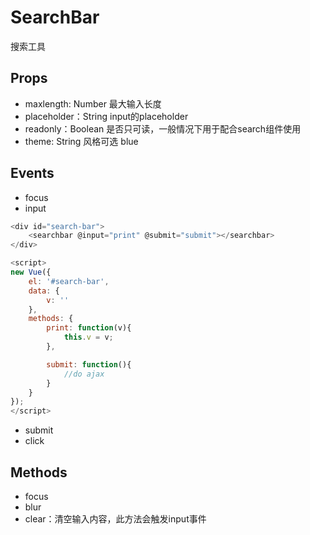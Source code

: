 SearchBar
======================
搜索工具

## Props

* maxlength: Number 最大输入长度
* placeholder：String input的placeholder
* readonly：Boolean 是否只可读，一般情况下用于配合search组件使用
* theme: String 风格可选 blue

## Events

* focus
* input

```js
<div id="search-bar">
    <searchbar @input="print" @submit="submit"></searchbar>
</div>

<script>
new Vue({
    el: '#search-bar',
    data: {
        v: ''
    },
    methods: {
        print: function(v){
            this.v = v;
        },

        submit: function(){
            //do ajax
        }
    }
});
</script>
```

* submit
* click

## Methods

* focus
* blur
* clear：清空输入内容，此方法会触发input事件